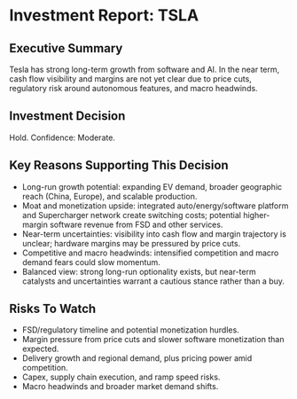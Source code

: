 # Investment Report: TSLA
## Executive Summary
Tesla has strong long-term growth from software and AI. In the near term, cash flow visibility and margins are not yet clear due to price cuts, regulatory risk around autonomous features, and macro headwinds.

## Investment Decision
Hold. Confidence: Moderate.

## Key Reasons Supporting This Decision
- Long-run growth potential: expanding EV demand, broader geographic reach (China, Europe), and scalable production.
- Moat and monetization upside: integrated auto/energy/software platform and Supercharger network create switching costs; potential higher-margin software revenue from FSD and other services.
- Near-term uncertainties: visibility into cash flow and margin trajectory is unclear; hardware margins may be pressured by price cuts.
- Competitive and macro headwinds: intensified competition and macro demand fears could slow momentum.
- Balanced view: strong long-run optionality exists, but near-term catalysts and uncertainties warrant a cautious stance rather than a buy.

## Risks To Watch
- FSD/regulatory timeline and potential monetization hurdles.
- Margin pressure from price cuts and slower software monetization than expected.
- Delivery growth and regional demand, plus pricing power amid competition.
- Capex, supply chain execution, and ramp speed risks.
- Macro headwinds and broader market demand shifts.